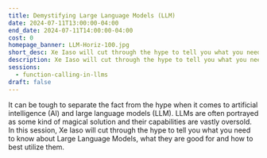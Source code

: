 ```yaml
---
title: Demystifying Large Language Models (LLM)
date: 2024-07-11T13:00:00-04:00
end_date: 2024-07-11T14:00:00-04:00
cost: 0
homepage_banner: LLM-Horiz-100.jpg
short_desc: Xe Iaso will cut through the hype to tell you what you need to know about Large Language Models, what they are good for and how to best utilize them.
description: Xe Iaso will cut through the hype to tell you what you need to know about Large Language Models, what they are good for and how to best utilize them.
sessions:
  - function-calling-in-llms
draft: false
---
```


It can be tough to separate the fact from the hype when it comes to artificial intelligence (AI) and large language models (LLM). LLMs are often portrayed as some kind of magical solution and their capabilities are vastly oversold. In this session, Xe Iaso will cut through the hype to tell you what you need to know about Large Language Models, what they are good for and how to best utilize them.
